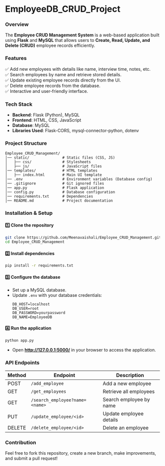 # EmployeeDB_CRUD_Project

### Overview  
The **Employee CRUD Management System** is a web-based application built using **Flask** and **MySQL** that allows users to **Create, Read, Update, and Delete (CRUD)** employee records efficiently.  

### Features  
✅ Add new employees with details like name, interview time, notes, etc.  
✅ Search employees by name and retrieve stored details.  
✅ Update existing employee records directly from the UI.  
✅ Delete employee records from the database.  
✅ Interactive and user-friendly interface.  

### Tech Stack  
- **Backend**: Flask (Python), MySQL  
- **Frontend**: HTML, CSS, JavaScript  
- **Database**: MySQL  
- **Libraries Used**: Flask-CORS, mysql-connector-python, dotenv  

### Project Structure  
```
Employee_CRUD_Management/
│── static/               # Static files (CSS, JS)
│   ├── css/              # Stylesheets
│   ├── js/               # JavaScript files
│── templates/            # HTML templates
│   ├── index.html        # Main UI template
│── .env                  # Environment variables (Database config)
│── .gitignore            # Git ignored files
│── app.py                # Flask application
│── config.py             # Database configuration
│── requirements.txt      # Dependencies
│── README.md             # Project documentation
```

### Installation & Setup  
#### 1️⃣ Clone the repository  
```bash
git clone https://github.com/Meenavaishali/Employee_CRUD_Management.git
cd Employee_CRUD_Management
```
#### 2️⃣ Install dependencies  
```bash
pip install -r requirements.txt
```
#### 3️⃣ Configure the database  
- Set up a MySQL database.  
- Update `.env` with your database credentials:  
  ```
  DB_HOST=localhost
  DB_USER=root
  DB_PASSWORD=yourpassword
  DB_NAME=EmployeeDB
  ```
#### 4️⃣ Run the application  
```bash
python app.py
```
- Open **http://127.0.0.1:5000/** in your browser to access the application.  

### API Endpoints  
| Method | Endpoint              | Description              |
|--------|-----------------------|--------------------------|
| POST   | `/add_employee`       | Add a new employee      |
| GET    | `/get_employees`      | Retrieve all employees  |
| GET    | `/search_employee?name=<name>` | Search employee by name |
| PUT    | `/update_employee/<id>` | Update employee details |
| DELETE | `/delete_employee/<id>` | Delete an employee      |

### Contribution  
Feel free to fork this repository, create a new branch, make improvements, and submit a pull request!  
